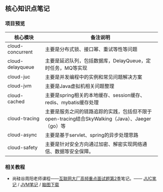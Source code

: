 ## 核心知识点笔记



### 项目预览

| 核心模块         | 备注说明                                                     |
| ---------------- | ------------------------------------------------------------ |
| cloud-concurrent | 主要是分布式锁、接口幂、重试等性等问题                       |
| cloud-delayqueue | 主要是延迟队列，包括数据库，DelayQueue，定时任务，MQ等实现   |
| cloud-juc        | 主要是并发编程中的实例和常见问题解决方案                     |
| cloud-jvm        | 主要是Java虚拟机相关问题整理                                 |
| cloud-cached     | 主要是spring相关的本地缓存、session缓存、 redis、mybatis缓存处理 |
| cloud-tracing    | 主要是服务之间的链路追踪的实践，包括但不限于open-tracing结合SkyWalking（Java）、Jaeger（go）等 |
| cloud-async      | 主要是基于servlet、spring的异步处理思路                      |
| cloud-safety     | 主要是针对安全方向通过加密、解密实现网络通信、数据等安全保障。 |



### 相关教程

- 尚硅谷周阳老师课程——[互联网大厂高频重点面试题第2季](https://www.bilibili.com/video/av48961087/)笔记。—— [JUC笔记](https://github.com/MaJesTySA/JVM-JUC-Core/blob/master/docs/JUC.md) / [JVM笔记](https://github.com/MaJesTySA/JVM-JUC-Core/blob/master/docs/JVM.md) / [脑图下载](https://github.com/MaJesTySA/JVM-JUC-Core/raw/master/docs/jvm%20juc.xmind) 